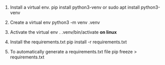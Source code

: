 1. Install a virtual env.
    pip install python3-venv
    or
    sudo apt install python3-venv

2. Create a virtual env
    python3 -m venv .venv

3. Activate the virtual env
    . .venv/bin/activate  **on linux**

4. Install the requirements.txt
    pip install -r requirements.txt

5. To automatically generate a requirements.txt file
    pip freeze > requirements.txt